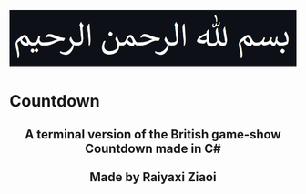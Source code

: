 <img src="https://raw.githubusercontent.com/Raiyaxi-Ziaoi/Resources/main/bismillah.png?token=GHSAT0AAAAAABXCMKG533RUMQ4V6F5TPBJWYYH3CRQ
"></img>

# Countdown

<div align="center"><h2>
    A terminal version of the British game-show Countdown made in C#<br/></br>Made by Raiyaxi Ziaoi
</h2></div>
